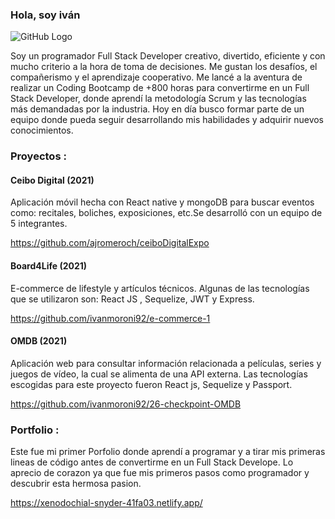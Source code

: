 ### Hola, soy iván 

![GitHub Logo](https://user-images.githubusercontent.com/69017661/127801274-a21e5bed-d03d-44bb-be1a-6852606cb602.png)

Soy un programador Full Stack Developer creativo, divertido, eficiente y con
mucho criterio a la hora de toma de decisiones. Me gustan los desafíos, el
compañerismo y el aprendizaje cooperativo.
Me lancé a la aventura de realizar un Coding Bootcamp de +800 horas para
convertirme en un Full Stack Developer, donde aprendí la metodología Scrum y
las tecnologías más demandadas por la industria.
Hoy en día busco formar parte de un equipo donde pueda seguir desarrollando
mis habilidades y adquirir nuevos conocimientos.

### Proyectos :

#### Ceibo Digital (2021)
Aplicación móvil hecha con React native y mongoDB para buscar eventos como:
recitales, boliches, exposiciones, etc.Se desarrolló con un equipo de 5
integrantes.

https://github.com/ajromeroch/ceiboDigitalExpo

#### Board4Life (2021)
E-commerce de lifestyle y artículos técnicos. Algunas de las tecnologías que se
utilizaron son: React JS , Sequelize, JWT y Express.

https://github.com/ivanmoroni92/e-commerce-1

#### OMDB (2021)
Aplicación web para consultar información relacionada a películas, series y
juegos de vídeo, la cual se alimenta de una API externa. Las tecnologías
escogidas para este proyecto fueron React js, Sequelize y Passport.

https://github.com/ivanmoroni92/26-checkpoint-OMDB

### Portfolio :
Este fue mi primer Porfolio donde aprendí a programar y a tirar mis primeras
lineas de código antes de convertirme en un Full Stack Develope. Lo aprecio de 
corazon ya que fue mis primeros pasos como programador y descubrir esta
hermosa pasion.

https://xenodochial-snyder-41fa03.netlify.app/


 

